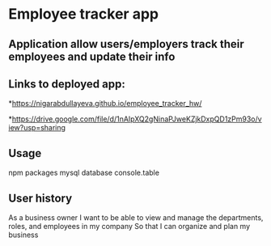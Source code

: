 # Employee tracker app

## Application allow users/employers track their employees and update their info

## Links to deployed app:
 *https://nigarabdullayeva.github.io/employee_tracker_hw/
 
 *https://drive.google.com/file/d/1nAIpXQ2gNinaPJweKZjkDxpQD1zPm93o/view?usp=sharing
 
## Usage
npm packages
mysql database 
console.table 



## User history
As a business owner
I want to be able to view and manage the departments, roles, and employees in my company
So that I can organize and plan my business

